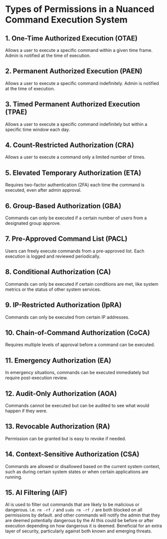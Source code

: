 # Types of Permissions in a Nuanced Command Execution System

## 1. One-Time Authorized Execution (OTAE)

Allows a user to execute a specific command within a given time frame. Admin is notified at the time of execution.

## 2. Permanent Authorized Execution (PAEN)

Allows a user to execute a specific command indefinitely. Admin is notified at the time of execution.

## 3. Timed Permanent Authorized Execution (TPAE)

Allows a user to execute a specific command indefinitely but within a specific time window each day.

## 4. Count-Restricted Authorization (CRA)

Allows a user to execute a command only a limited number of times.

## 5. Elevated Temporary Authorization (ETA)

Requires two-factor authentication (2FA) each time the command is executed, even after admin approval.

## 6. Group-Based Authorization (GBA)

Commands can only be executed if a certain number of users from a designated group approve.

## 7. Pre-Approved Command List (PACL)

Users can freely execute commands from a pre-approved list. Each execution is logged and reviewed periodically.

## 8. Conditional Authorization (CA)

Commands can only be executed if certain conditions are met, like system metrics or the status of other system services.

## 9. IP-Restricted Authorization (IpRA)

Commands can only be executed from certain IP addresses.

## 10. Chain-of-Command Authorization (CoCA)

Requires multiple levels of approval before a command can be executed.

## 11. Emergency Authorization (EA)

In emergency situations, commands can be executed immediately but require post-execution review.

## 12. Audit-Only Authorization (AOA)

Commands cannot be executed but can be audited to see what would happen if they were.

## 13. Revocable Authorization (RA)

Permission can be granted but is easy to revoke if needed.

## 14. Context-Sensitive Authorization (CSA)

Commands are allowed or disallowed based on the current system context, such as during certain system states or when certain applications are running.

## 15. AI Filtering (AIF)

AI is used to filter out commands that are likely to be malicious or dangerous. i.e. `rm -rf /` and `sudo rm -rf /` are both blocked on all permissions by default. and other commands will notify the admin that they are deemed potentially dangerous by the AI this could be before or after execution depending on how dangerous it is deemed.
Beneficial for an extra layer of security, particularly against both known and emerging threats.
